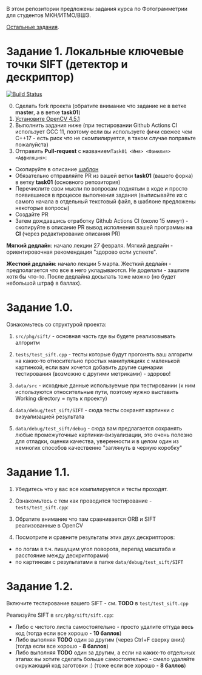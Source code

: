 В этом репозитории предложены задания курса по Фотограмметрии для студентов МКН/ИТМО/ВШЭ.

[Остальные задания](https://github.com/PhotogrammetryCourse/PhotogrammetryTasks2025/).

# Задание 1. Локальные ключевые точки SIFT (детектор и дескриптор)

[![Build Status](https://github.com/PhotogrammetryCourse/PhotogrammetryTasks2025/actions/workflows/cmake.yml/badge.svg?branch=task01&event=push)](https://github.com/PhotogrammetryCourse/PhotogrammetryTasks2025/actions/workflows/cmake.yml)

0. Сделать fork проекта (обратите внимание что задание не в ветке **master**, а в ветке **task01**)
1. [Установите OpenCV 4.5.1](https://github.com/PhotogrammetryCourse/PhotogrammetryTasks2025/blob/task01/CMakeLists.txt#L19-L31)
2. Выполнить задания ниже (при тестировании Github Actions CI использует GCC 11, поэтому если вы используете фичи свежее чем C++17 - есть риск что не скомпилируется, в таком случае поправьте пожалуйста)
3. Отправить **Pull-request** с названием```Task01 <Имя> <Фамилия> <Аффиляция>```:

 - Скопируйте в описание [шаблон](https://raw.githubusercontent.com/PhotogrammetryCourse/PhotogrammetryTasks2025/task01/.github/pull_request_template.md)
 - Обязательно отправляйте PR из вашей ветки **task01** (вашего форка) в ветку **task01** (основного репозитория)
 - Перечислите свои мысли по вопросам поднятым в коде и просто появившиеся в процессе выполнения задания (выписывайте их с самого начала в отдельный текстовый файл, в шаблоне предложены некоторые вопросы)
 - Создайте PR
 - Затем дождавшись отработку Github Actions CI (около 15 минут) - скопируйте в описание PR вывод исполнения вашей программы **на CI** (через редактирование описания PR)

**Мягкий дедлайн**: начало лекции 27 февраля. Мягкий дедлайн - ориентировочная рекомендация "здорово если успеете".

**Жесткий дедлайн**: начало лекции 5 марта. Жесткий дедлайн - предполагается что все в него укладываются. Не доделали - зашлите хотя бы что-то. После дедлайна досылать тоже можно (но будет небольшой штраф в баллах).

Задание 1.0.
=========

Ознакомьтесь со структурой проекта:

1. ```src/phg/sift/``` - основная часть где вы будете реализовывать алгоритм

2. ```tests/test_sift.cpp``` - тесты которые будут прогонять ваш алгоритм на каких-то относительно простых манипуляциях с маленькой картинкой, если вам хочется добавить другие сценарии тестирования (возможно с другими метриками) - здорово!

3. ```data/src``` - исходные данные используемые при тестировании (к ним используются относительные пути, поэтому нужно выставить Working directory = путь к проекту)

4. ```data/debug/test_sift/SIFT``` - сюда тесты сохранят картинки с визуализацией результата

5. ```data/debug/test_sift/debug``` - сюда вам предлагается сохранять любые промежуточные картинки-визуализации, это очень полезно для отладки, оценки качества, уверенности и в целом один из немногих способов качественно "заглянуть в черную коробку"

Задание 1.1.
=========

1. Убедитесь что у вас все компилируется и тесты проходят.

2. Ознакомьтесь с тем как проводится тестирование - ```tests/test_sift.cpp```:

3. Обратите внимание что там сравнивается ORB и SIFT реализованные в OpenCV

4. Посмотрите и сравните результаты этих двух дескрипторов:

 - по логам в т.ч. пишущим угол поворота, перепад масштаба и расстояние между дескрипторами)
 - по картинкам с результатами в папке ```data/debug/test_sift/SIFT```

Задание 1.2.
=========

Включите тестирование вашего SIFT - см. **TODO** в ```test/test_sift.cpp```

Реализуйте SIFT в ```src/phg/sift/sift.cpp```:

 - Либо с чистого листа самостоятельно - просто удалите оттуда весь код (тогда если все хорошо - **10 баллов**)
 - Либо выполняя **TODO** один за другим (через Ctrl+F сверху вниз) (тогда если все хорошо - **8 баллов**)
 - Либо выполняя **TODO** один за другим, а если на каких-то отдельных этапах вы хотите сделать больше самостоятельно - смело удаляйте окружающий код заготовки :) (тоже если все хорошо - **8 баллов**)
